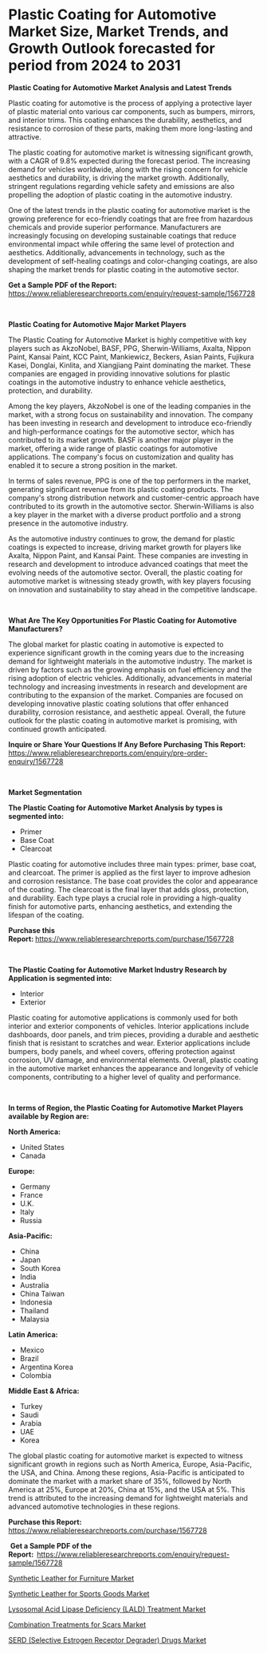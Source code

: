 <p><h1>Plastic Coating for Automotive Market Size, Market Trends, and Growth Outlook forecasted for period from 2024 to 2031</h1></p><p><strong>Plastic Coating for Automotive Market Analysis and Latest Trends</strong></p>
<p><p>Plastic coating for automotive is the process of applying a protective layer of plastic material onto various car components, such as bumpers, mirrors, and interior trims. This coating enhances the durability, aesthetics, and resistance to corrosion of these parts, making them more long-lasting and attractive.</p><p>The plastic coating for automotive market is witnessing significant growth, with a CAGR of 9.8% expected during the forecast period. The increasing demand for vehicles worldwide, along with the rising concern for vehicle aesthetics and durability, is driving the market growth. Additionally, stringent regulations regarding vehicle safety and emissions are also propelling the adoption of plastic coating in the automotive industry.</p><p>One of the latest trends in the plastic coating for automotive market is the growing preference for eco-friendly coatings that are free from hazardous chemicals and provide superior performance. Manufacturers are increasingly focusing on developing sustainable coatings that reduce environmental impact while offering the same level of protection and aesthetics. Additionally, advancements in technology, such as the development of self-healing coatings and color-changing coatings, are also shaping the market trends for plastic coating in the automotive sector.</p></p>
<p><strong>Get a Sample PDF of the Report:&nbsp;</strong> <a href="https://www.reliableresearchreports.com/enquiry/request-sample/1567728">https://www.reliableresearchreports.com/enquiry/request-sample/1567728</a></p>
<p>&nbsp;</p>
<p><strong>Plastic Coating for Automotive Major Market Players</strong></p>
<p><p>The Plastic Coating for Automotive Market is highly competitive with key players such as AkzoNobel, BASF, PPG, Sherwin-Williams, Axalta, Nippon Paint, Kansai Paint, KCC Paint, Mankiewicz, Beckers, Asian Paints, Fujikura Kasei, Donglai, Kinlita, and Xiangjiang Paint dominating the market. These companies are engaged in providing innovative solutions for plastic coatings in the automotive industry to enhance vehicle aesthetics, protection, and durability.</p><p>Among the key players, AkzoNobel is one of the leading companies in the market, with a strong focus on sustainability and innovation. The company has been investing in research and development to introduce eco-friendly and high-performance coatings for the automotive sector, which has contributed to its market growth. BASF is another major player in the market, offering a wide range of plastic coatings for automotive applications. The company's focus on customization and quality has enabled it to secure a strong position in the market.</p><p>In terms of sales revenue, PPG is one of the top performers in the market, generating significant revenue from its plastic coating products. The company's strong distribution network and customer-centric approach have contributed to its growth in the automotive sector. Sherwin-Williams is also a key player in the market with a diverse product portfolio and a strong presence in the automotive industry.</p><p>As the automotive industry continues to grow, the demand for plastic coatings is expected to increase, driving market growth for players like Axalta, Nippon Paint, and Kansai Paint. These companies are investing in research and development to introduce advanced coatings that meet the evolving needs of the automotive sector. Overall, the plastic coating for automotive market is witnessing steady growth, with key players focusing on innovation and sustainability to stay ahead in the competitive landscape.</p></p>
<p>&nbsp;</p>
<p><strong>What Are The Key Opportunities For Plastic Coating for Automotive Manufacturers?</strong></p>
<p><p>The global market for plastic coating in automotive is expected to experience significant growth in the coming years due to the increasing demand for lightweight materials in the automotive industry. The market is driven by factors such as the growing emphasis on fuel efficiency and the rising adoption of electric vehicles. Additionally, advancements in material technology and increasing investments in research and development are contributing to the expansion of the market. Companies are focused on developing innovative plastic coating solutions that offer enhanced durability, corrosion resistance, and aesthetic appeal. Overall, the future outlook for the plastic coating in automotive market is promising, with continued growth anticipated.</p></p>
<p><strong>Inquire or Share Your Questions If Any Before Purchasing This Report:</strong> <a href="https://www.reliableresearchreports.com/enquiry/pre-order-enquiry/1567728">https://www.reliableresearchreports.com/enquiry/pre-order-enquiry/1567728</a></p>
<p>&nbsp;</p>
<p><strong>Market Segmentation</strong></p>
<p><strong>The Plastic Coating for Automotive Market Analysis by types is segmented into:</strong></p>
<p><ul><li>Primer</li><li>Base Coat</li><li>Clearcoat</li></ul></p>
<p><p>Plastic coating for automotive includes three main types: primer, base coat, and clearcoat. The primer is applied as the first layer to improve adhesion and corrosion resistance. The base coat provides the color and appearance of the coating. The clearcoat is the final layer that adds gloss, protection, and durability. Each type plays a crucial role in providing a high-quality finish for automotive parts, enhancing aesthetics, and extending the lifespan of the coating.</p></p>
<p><strong>Purchase this Report:&nbsp;</strong><a href="https://www.reliableresearchreports.com/purchase/1567728">https://www.reliableresearchreports.com/purchase/1567728</a></p>
<p>&nbsp;</p>
<p><strong>The Plastic Coating for Automotive Market Industry Research by Application is segmented into:</strong></p>
<p><ul><li>Interior</li><li>Exterior</li></ul></p>
<p><p>Plastic coating for automotive applications is commonly used for both interior and exterior components of vehicles. Interior applications include dashboards, door panels, and trim pieces, providing a durable and aesthetic finish that is resistant to scratches and wear. Exterior applications include bumpers, body panels, and wheel covers, offering protection against corrosion, UV damage, and environmental elements. Overall, plastic coating in the automotive market enhances the appearance and longevity of vehicle components, contributing to a higher level of quality and performance.</p></p>
<p>&nbsp;</p>
<p><strong>In terms of Region, the Plastic Coating for Automotive Market Players available by Region are:</strong></p>
<p>
    <p> <strong> North America: </strong>
        <ul>
            <li>United States</li>
            <li>Canada</li>
        </ul>
        </p> 
    <p> <strong> Europe: </strong>
        <ul>
            <li>Germany</li>
            <li>France</li>
            <li>U.K.</li>
            <li>Italy</li>
            <li>Russia</li>
        </ul>
        </p> 
    <p> <strong> Asia-Pacific: </strong>
        <ul>
            <li>China</li>
            <li>Japan</li>
            <li>South Korea</li>
            <li>India</li>
            <li>Australia</li>
            <li>China Taiwan</li>
            <li>Indonesia</li>
            <li>Thailand</li>
            <li>Malaysia</li>
        </ul>
        </p> 
    <p> <strong> Latin America: </strong>
        <ul>
            <li>Mexico</li>
            <li>Brazil</li>
            <li>Argentina Korea</li>
            <li>Colombia</li>
        </ul>
        </p> 
    <p> <strong> Middle East & Africa: </strong>
        <ul>
            <li>Turkey</li>
            <li>Saudi</li>
            <li>Arabia</li>
            <li>UAE</li>
            <li>Korea</li>
        </ul>
    </p>
    </p>
<p><p>The global plastic coating for automotive market is expected to witness significant growth in regions such as North America, Europe, Asia-Pacific, the USA, and China. Among these regions, Asia-Pacific is anticipated to dominate the market with a market share of 35%, followed by North America at 25%, Europe at 20%, China at 15%, and the USA at 5%. This trend is attributed to the increasing demand for lightweight materials and advanced automotive technologies in these regions.</p></p>
<p><strong>Purchase this Report: </strong><a href="https://www.reliableresearchreports.com/purchase/1567728">https://www.reliableresearchreports.com/purchase/1567728</a></p>
<p>&nbsp;<strong>Get a Sample PDF of the Report:&nbsp;&nbsp;</strong><a href="https://www.reliableresearchreports.com/enquiry/request-sample/1567728">https://www.reliableresearchreports.com/enquiry/request-sample/1567728</a></p>
<p><strong></strong></p>
<p><p><a href="https://github.com/peachesmcdowel1/Market-Research-Report-List-1/blob/main/synthetic-leather-for-furniture-market.md">Synthetic Leather for Furniture Market</a></p><p><a href="https://github.com/redneck06/Market-Research-Report-List-1/blob/main/synthetic-leather-for-sports-goods-market.md">Synthetic Leather for Sports Goods Market</a></p><p><a href="https://medium.com/@darrensipes2023/lysosomal-acid-lipase-deficiency-lald-treatment-market-size-and-market-trends-complete-industry-3dccc5523ea9">Lysosomal Acid Lipase Deficiency (LALD) Treatment Market</a></p><p><a href="https://medium.com/@emiliomartelli542/combination-treatments-for-scars-market-size-market-outlook-and-market-forecast-2024-to-2031-9ef48d0b475a">Combination Treatments for Scars Market</a></p><p><a href="https://medium.com/@darrensipes2023/serd-selective-estrogen-receptor-degrader-drugs-market-report-reveals-the-latest-trends-and-370e770f5700">SERD (Selective Estrogen Receptor Degrader) Drugs Market</a></p></p>